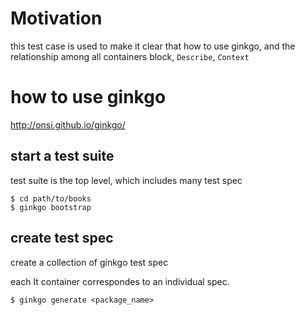 # Motivation

this test case is used to make it clear that how to use ginkgo, and the relationship among all containers block, `Describe`, `Context`

# how to use ginkgo

http://onsi.github.io/ginkgo/

## start a test suite

test suite is the top level, which includes many test spec

```
$ cd path/to/books
$ ginkgo bootstrap

```

## create test spec

create a collection of ginkgo test spec

each It container correspondes to an individual spec.

```
$ ginkgo generate <package_name>
```






